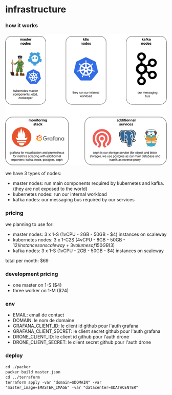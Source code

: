 # infrastructure

### how it works

![schema](./assets/schema.png)

we have 3 types of nodes:
- master nodes: run main components required by kubernetes and kafka. (they are not exposed to the world)
- kubernetes nodes: run our internal workload
- kafka nodes: our messaging bus required by our services

### pricing

we planning to use for:
- master nodes: 3 x 1-S (1vCPU - 2GB - 50GB - $4) instances on scaleway
- kubernetes nodes: 3 x 1-C2S (4vCPU - 8GB - 50GB - $12) instances on scaleway + 3 volumes of 150GB ($3)
- kafka nodes: 3 x 1-S (1vCPU - 2GB - 50GB - $4) instances on scaleway

total per month: $69


### development pricing

- one master on 1-S ($4)
- three worker on 1-M ($24)

### env

- EMAIL: email de contact
- DOMAIN: le nom de domaine
- GRAFANA_CLIENT_ID: le client id github pour l'auth grafana
- GRAFANA_CLIENT_SECRET: le client secret github pour l'auth grafana
- DRONE_CLIENT_ID: le client id github pour l'auth drone
- DRONE_CLIENT_SECRET: le client secret github pour l'auth drone

### deploy

```
cd ./packer
packer build master.json
cd ../terraform
terraform apply -var "domain=$DOMAIN" -var "master_image=$MASTER_IMAGE" -var "datacenter=$DATACENTER"
```
